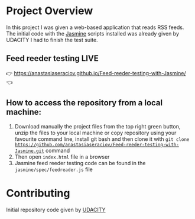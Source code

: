 # Project Overview

In this project I was given a web-based application that reads RSS feeds. The initial code with the [Jasmine](http://jasmine.github.io/) scripts installed was already given by UDACITY I had to finish the test suite.

## Feed reeder testing LIVE 
:point_right: https://anastasiaseraciov.github.io/Feed-reeder-testing-with-Jasmine/ :point_left:

## How to access the repository from a local machine:

1. Download manually the project files from the top right green button, unzip the files to your local machine or copy repository using your favourite command line, install git bash and then clone it with <code>git clone https://github.com/anastasiaseraciov/Feed-reeder-testing-with-Jasmine.git</code> command
2. Then open <code>index.html</code> file in a browser
3. Jasmine feed reeder testing code can be found in the <code>jasmine/spec/feedreader.js</code> file

# Contributing
Initial repository code given by [UDACITY](https://github.com/udacity/frontend-nanodegree-feedreader)
